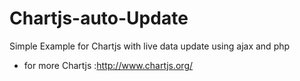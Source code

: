# Chartjs-auto-Update
Simple Example for Chartjs with live data update using ajax and php


* for more Chartjs :http://www.chartjs.org/
